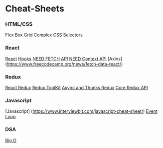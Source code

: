 # Cheat-Sheets

### HTML/CSS
[Flex Box](https://css-tricks.com/snippets/css/a-guide-to-flexbox/)
[Grid](https://css-tricks.com/snippets/css/complete-guide-grid/)
[Complex CSS Selectors](https://learn.shayhowe.com/advanced-html-css/complex-selectors/)
### React
[React](https://devhints.io/react)
[Hooks](https://www.freecodecamp.org/news/react-hooks-cheatsheet/)
[NEED FETCH API](www.google.com)
[NEED Context API](www.google.com)
[Axios] (https://www.freecodecamp.org/news/fetch-data-react/)
### Redux
[React Redux](https://www.codecademy.com/learn/fecp-redux/modules/connect-to-react-with-react-redux/cheatsheet)
[Redux ToolKit](https://www.codecademy.com/learn/fecp-redux/modules/refactoring-with-redux-toolkit/cheatsheet)
[Async and Thunks Redux](https://www.codecademy.com/learn/fecp-redux/modules/redux-middleware-and-thunks/cheatsheet)
[Core Redux API](https://www.codecademy.com/learn/fecp-redux/modules/core-redux-api/cheatsheet)

### Javascript
[Javascript] (https://www.interviewbit.com/javascript-cheat-sheet/)
[Event Loop](https://www.youtube.com/watch?v=8aGhZQkoFbQ)

### DSA
[Big O](https://www.bigocheatsheet.com/)